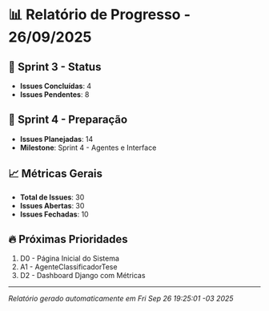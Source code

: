 # 📊 Relatório de Progresso - 26/09/2025

## 🎯 Sprint 3 - Status
- **Issues Concluídas**: 4
- **Issues Pendentes**: 8

## 🚀 Sprint 4 - Preparação
- **Issues Planejadas**: 14
- **Milestone**: Sprint 4 - Agentes e Interface

## 📈 Métricas Gerais
- **Total de Issues**: 30
- **Issues Abertas**: 30
- **Issues Fechadas**: 10

## 🔥 Próximas Prioridades
1. D0 - Página Inicial do Sistema
2. A1 - AgenteClassificadorTese
3. D2 - Dashboard Django com Métricas

---
*Relatório gerado automaticamente em Fri Sep 26 19:25:01 -03 2025*
